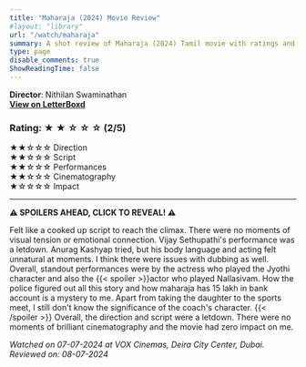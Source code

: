 ```yaml
---
title: "Maharaja (2024) Movie Review"
#layout: "library"
url: "/watch/maharaja"
summary: A shot review of Maharaja (2024) Tamil movie with ratings and a quick take.
type: page
disable_comments: true
ShowReadingTime: false
---
```


**Director**: Nithilan Swaminathan  
[**View on LetterBoxd**](https://letterboxd.com/film/maharaja-2024/)  


### Rating: ★ ★ ☆ ☆ ☆ (2/5)

★★☆☆☆ Direction  
★★☆☆☆ Script  
★★☆☆☆ Performances  
★★☆☆☆ Cinematography  
★☆☆☆☆ Impact  

---

**⚠️ SPOILERS AHEAD, CLICK TO REVEAL! ⚠️**

Felt like a cooked up script to reach the climax. There were no moments of visual tension or emotional connection. Vijay Sethupathi's performance was a letdown. Anurag Kashyap tried, but his body language and acting felt unnatural at moments. I think there were issues with dubbing as well. Overall, standout performances were by the actress who played the Jyothi character and also the {{< spoiler >}}actor who played Nallasivam. How the police figured out all this story and how maharaja has 15 lakh in bank account is a mystery to me. Apart from taking the daughter to the sports meet, I still don't know the significance of the coach's character. {{< /spoiler >}} Overall, the direction and script were a letdown. There were no moments of brilliant cinematography and the movie had zero impact on me.




*Watched on 07-07-2024 at VOX Cinemas, Deira City Center, Dubai.*  
*Reviewed on: 08-07-2024*